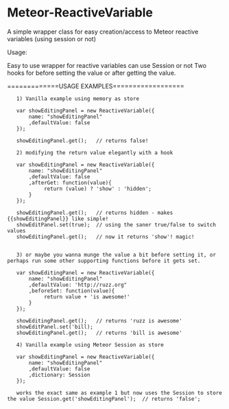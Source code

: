 Meteor-ReactiveVariable
=======================

A simple wrapper class for easy creation/access to Meteor reactive variables (using session or not)

Usage:

Easy to use wrapper for reactive variables can use Session or not
Two hooks for before setting the value or after getting the value.

 
=============USAGE EXAMPLES==================
 
       1) Vanilla example using memory as store
 
       var showEditingPanel = new ReactiveVariable({
           name: "showEditingPanel"
           ,defaultValue: false
       });
 
       showEditingPanel.get();   // returns false!
 
       2) modifying the return value elegantly with a hook
 
       var showEditingPanel = new ReactiveVariable({
           name: "showEditingPanel"
           ,defaultValue: false
           ,afterGet: function(value){
                return (value) ? 'show' : 'hidden';
           }
       });
 
       showEditingPanel.get();   // returns hidden - makes {{showEditingPanel}} like simple!
       showEditPanel.set(true);  // using the saner true/false to switch values
       showEditingPanel.get();   // now it returns 'show'! magic!
 
 
       3) or maybe you wanna munge the value a bit before setting it, or perhaps run some other supporting functions before it gets set.
 
       var showEditingPanel = new ReactiveVariable({
           name: "showEditingPanel"
           ,defaultValue: 'http://ruzz.org"
           ,beforeSet: function(value){
                return value + 'is awesome!'
           }
       });
 
       showEditingPanel.get();   // returns 'ruzz is awesome'
       showEditPanel.set('bill);
       showEditingPanel.get();   // returns 'bill is awesome'
 
       4) Vanilla example using Meteor Session as store
 
       var showEditingPanel = new ReactiveVariable({
           name: "showEditingPanel"
           ,defaultValue: false
           ,dictionary: Session
       });
 
       works the exact same as example 1 but now uses the Session to store the value Session.get('showEditingPanel');  // returns 'false';
